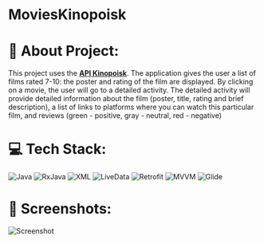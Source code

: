 # MoviesKinopoisk

# 💫 About Project:

This project uses the <a href="https://kinopoisk.dev"><b>API Kinopoisk</b></a>.
The application gives the user a list of films rated 7-10: the poster and rating of the film are displayed. 
By clicking on a movie, the user will go to a detailed activity. The detailed activity will provide detailed information about the film (poster, title, rating and brief description), a list of links to platforms where you can watch this particular film, and reviews (green - positive, gray - neutral, red - negative)

# 💻 Tech Stack:
 ![Java](https://img.shields.io/badge/java-5a0d78.svg?style=for-the-badge&logo=java&logoColor=white) ![RxJava](https://img.shields.io/badge/RxJava-21232a?style=for-the-badge) ![XML](https://img.shields.io/badge/XML-1c0f91?style=for-the-badge&logoColor=FABD14) ![LiveData](https://img.shields.io/badge/LiveData-%2320232a?style=for-the-badge) ![Retrofit](https://img.shields.io/badge/Retrofit-5a0d78?style=for-the-badge) ![MVVM](https://img.shields.io/badge/MVVM-1c0f91?style=for-the-badge) ![Glide](https://img.shields.io/badge/Glide-5a0d78?style=for-the-badge)


# 👾 Screenshots:
![Screenshot]()
